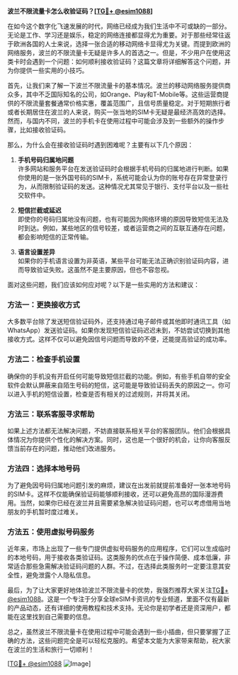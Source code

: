 **波兰不限流量卡怎么收验证码？[[TG💪+ @esim1088](https://t.me/s/esim1088)]**

在如今这个数字化飞速发展的时代，网络已经成为我们生活中不可或缺的一部分。无论是工作、学习还是娱乐，稳定的网络连接都显得尤为重要。对于那些经常往返于欧洲各国的人士来说，选择一张合适的移动网络卡显得尤为关键。而提到欧洲的网络服务，波兰的不限流量卡无疑是许多人的首选之一。但是，不少用户在使用这类卡时会遇到一个问题：如何顺利接收验证码？这篇文章将详细解答这个问题，并为你提供一些实用的小技巧。

首先，让我们来了解一下波兰不限流量卡的基本情况。波兰的移动网络服务提供商众多，其中不乏国际知名的公司，如Orange、Play和T-Mobile等。这些运营商提供的不限流量套餐通常价格实惠，覆盖范围广，且信号质量稳定。对于短期旅行者或者长期居住在波兰的人来说，购买一张当地的SIM卡无疑是最经济高效的选择。然而，与国内不同，波兰的手机卡在使用过程中可能会涉及到一些额外的操作步骤，比如接收验证码。

那么，为什么会在接收验证码时遇到困难呢？主要有以下几个原因：

1. **手机号码归属地问题**  
   许多网站和服务平台在发送验证码时会根据手机号码的归属地进行判断。如果你使用的是一张外国号码的SIM卡，系统可能会认为你的账号存在异常登录行为，从而限制验证码的发送。这种情况尤其常见于银行、支付平台以及一些社交软件中。

2. **短信拦截或延迟**  
   即使你的号码归属地没有问题，也有可能因为网络环境的原因导致短信无法及时到达。例如，某些地区的信号较差，或者运营商之间的互联互通存在问题，都会影响短信的正常传输。

3. **语言设置差异**  
   如果你的手机语言设置为非英语，某些平台可能无法正确识别验证码内容，进而导致验证失败。这虽然不是主要原因，但也不容忽视。

面对这些问题，我们应该如何应对呢？以下是一些实用的方法和建议：

### 方法一：更换接收方式  
大多数平台除了发送短信验证码外，还支持通过电子邮件或其他即时通讯工具（如WhatsApp）发送验证码。如果你发现短信验证码迟迟未到，不妨尝试切换到其他接收方式。这样不仅可以避免因信号问题而导致的不便，还能提高验证的成功率。

### 方法二：检查手机设置  
确保你的手机没有开启任何可能导致短信拦截的功能。例如，有些手机自带的安全软件会默认屏蔽来自陌生号码的短信，这可能是导致验证码丢失的原因之一。你可以进入手机的短信设置，检查是否有相关的过滤规则，并将其关闭。

### 方法三：联系客服寻求帮助  
如果上述方法都无法解决问题，不妨直接联系相关平台的客服团队。他们会根据具体情况为你提供个性化的解决方案。同时，这也是一个很好的机会，让你向客服反馈当前存在的问题，推动他们改进服务。

### 方法四：选择本地号码  
为了避免因号码归属地问题引发的麻烦，建议在出发前就提前准备好一张本地号码的SIM卡。这样不仅能确保验证码能够顺利接收，还可以避免高昂的国际漫游费用。当然，如果你已经在波兰并且需要紧急解决验证码问题，也可以考虑借用当地朋友的手机暂时度过难关。

### 方法五：使用虚拟号码服务  
近年来，市场上出现了一些专门提供虚拟号码服务的应用程序，它们可以生成临时的本地号码，用于接收各类验证码。这类服务的优点在于操作简便、成本低廉，非常适合那些急需解决验证码问题的人群。不过，在选择此类服务时一定要注意其安全性，避免泄露个人隐私信息。

最后，为了让大家更好地体验波兰不限流量卡的优势，我强烈推荐大家关注[TG💪+ @esim1088](https://t.me/s/esim1088)。这是一个专注于分享全球eSIM卡资讯的专业频道，里面不仅有最新的产品动态，还有详细的使用教程和技术支持。无论你是初学者还是资深用户，都能在这里找到自己需要的信息。

总之，虽然波兰不限流量卡在使用过程中可能会遇到一些小插曲，但只要掌握了正确的方法，这些问题完全是可以轻松克服的。希望本文能为大家带来帮助，祝大家在波兰的生活和旅行一切顺利！

[[TG💪+ @esim1088](https://t.me/s/esim1088) ![Image](https://i.postimg.cc/4NQfJmqS/Snipaste-2025-05-13-00-14-12.png)]